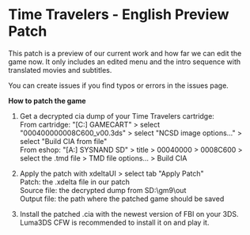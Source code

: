 Time Travelers - English Preview Patch
============================

This patch is a preview of our current work and how far we can edit the game now. It only includes an edited menu and the intro sequence with translated movies and subtitles.

You can create issues if you find typos or errors in the issues page.

**How to patch the game**

1) Get a decrypted cia dump of your Time Travelers cartridge:<br>
  From cartridge: "[C:] GAMECART" > select "000400000008C600_v00.3ds" > select "NCSD image options..." > select "Build CIA from file"<br>
  From eshop: "[A:] SYSNAND SD" > title > 00040000 > 0008C600 > select the .tmd file > TMD file options... > Build CIA

2) Apply the patch with xdeltaUI > select tab "Apply Patch"<br>
  Patch: the .xdelta file in our patch<br>
  Source file: the decrypted dump from SD:\\gm9\\out<br>
  Output file: the path where the patched game should be saved<br>

3) Install the patched .cia with the newest version of FBI on your 3DS. Luma3DS CFW is recommended to install it on and play it.
